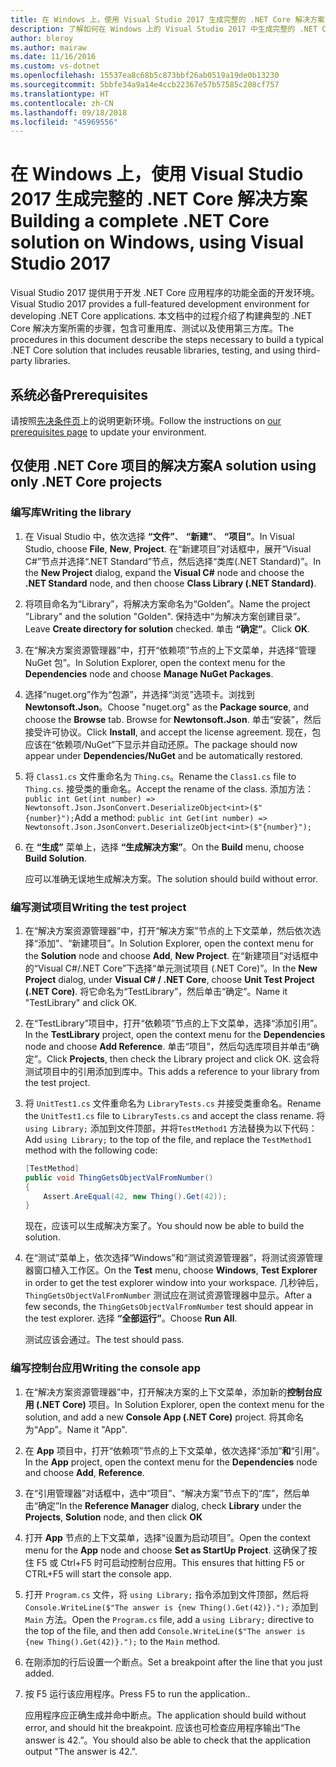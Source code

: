 ```yaml
---
title: 在 Windows 上，使用 Visual Studio 2017 生成完整的 .NET Core 解决方案
description: 了解如何在 Windows 上的 Visual Studio 2017 中生成完整的 .NET Core 解决方案。
author: bleroy
ms.author: mairaw
ms.date: 11/16/2016
ms.custom: vs-dotnet
ms.openlocfilehash: 15537ea8c68b5c873bbf26ab0519a19de0b13230
ms.sourcegitcommit: 5bbfe34a9a14e4ccb22367e57b57585c208cf757
ms.translationtype: HT
ms.contentlocale: zh-CN
ms.lasthandoff: 09/18/2018
ms.locfileid: "45969556"
---
```

# <a name="building-a-complete-net-core-solution-on-windows-using-visual-studio-2017"></a><span data-ttu-id="d2e16-103">在 Windows 上，使用 Visual Studio 2017 生成完整的 .NET Core 解决方案</span><span class="sxs-lookup"><span data-stu-id="d2e16-103">Building a complete .NET Core solution on Windows, using Visual Studio 2017</span></span>

<span data-ttu-id="d2e16-104">Visual Studio 2017 提供用于开发 .NET Core 应用程序的功能全面的开发环境。</span><span class="sxs-lookup"><span data-stu-id="d2e16-104">Visual Studio 2017 provides a full-featured development environment for developing .NET Core applications.</span></span> <span data-ttu-id="d2e16-105">本文档中的过程介绍了构建典型的 .NET Core 解决方案所需的步骤，包含可重用库、测试以及使用第三方库。</span><span class="sxs-lookup"><span data-stu-id="d2e16-105">The procedures in this document describe the steps necessary to build a typical .NET Core solution that includes reusable libraries, testing, and using third-party libraries.</span></span> 

## <a name="prerequisites"></a><span data-ttu-id="d2e16-106">系统必备</span><span class="sxs-lookup"><span data-stu-id="d2e16-106">Prerequisites</span></span>

<span data-ttu-id="d2e16-107">请按照[先决条件页](../windows-prerequisites.md)上的说明更新环境。</span><span class="sxs-lookup"><span data-stu-id="d2e16-107">Follow the instructions on [our prerequisites page](../windows-prerequisites.md) to update your environment.</span></span>

## <a name="a-solution-using-only-net-core-projects"></a><span data-ttu-id="d2e16-108">仅使用 .NET Core 项目的解决方案</span><span class="sxs-lookup"><span data-stu-id="d2e16-108">A solution using only .NET Core projects</span></span>

### <a name="writing-the-library"></a><span data-ttu-id="d2e16-109">编写库</span><span class="sxs-lookup"><span data-stu-id="d2e16-109">Writing the library</span></span>

1. <span data-ttu-id="d2e16-110">在 Visual Studio 中，依次选择 **“文件”**、 **“新建”**、 **“项目”**。</span><span class="sxs-lookup"><span data-stu-id="d2e16-110">In Visual Studio, choose **File**, **New**, **Project**.</span></span> <span data-ttu-id="d2e16-111">在“新建项目”对话框中，展开“Visual C#”节点并选择“.NET Standard”节点，然后选择“类库(.NET Standard)”。</span><span class="sxs-lookup"><span data-stu-id="d2e16-111">In the **New Project** dialog, expand the **Visual C#** node and choose the **.NET Standard** node, and then choose **Class Library (.NET Standard)**.</span></span> 

2. <span data-ttu-id="d2e16-112">将项目命名为“Library”，将解决方案命名为“Golden”。</span><span class="sxs-lookup"><span data-stu-id="d2e16-112">Name the project "Library" and the solution "Golden".</span></span> <span data-ttu-id="d2e16-113">保持选中“为解决方案创建目录”。</span><span class="sxs-lookup"><span data-stu-id="d2e16-113">Leave **Create directory for solution** checked.</span></span> <span data-ttu-id="d2e16-114">单击 **“确定”**。</span><span class="sxs-lookup"><span data-stu-id="d2e16-114">Click **OK**.</span></span>

3. <span data-ttu-id="d2e16-115">在“解决方案资源管理器”中，打开“依赖项”节点的上下文菜单，并选择“管理 NuGet 包”。</span><span class="sxs-lookup"><span data-stu-id="d2e16-115">In Solution Explorer, open the context menu for the **Dependencies** node and choose **Manage NuGet Packages**.</span></span>

4. <span data-ttu-id="d2e16-116">选择“nuget.org”作为“包源”，并选择“浏览”选项卡。浏找到 **Newtonsoft.Json**。</span><span class="sxs-lookup"><span data-stu-id="d2e16-116">Choose "nuget.org" as the **Package source**, and choose the **Browse** tab. Browse for **Newtonsoft.Json**.</span></span> <span data-ttu-id="d2e16-117">单击“安装”，然后接受许可协议。</span><span class="sxs-lookup"><span data-stu-id="d2e16-117">Click **Install**, and accept the license agreement.</span></span> <span data-ttu-id="d2e16-118">现在，包应该在“依赖项/NuGet”下显示并自动还原。</span><span class="sxs-lookup"><span data-stu-id="d2e16-118">The package should now appear under **Dependencies/NuGet** and be automatically restored.</span></span>

5. <span data-ttu-id="d2e16-119">将 `Class1.cs` 文件重命名为 `Thing.cs`。</span><span class="sxs-lookup"><span data-stu-id="d2e16-119">Rename the `Class1.cs` file to `Thing.cs`.</span></span> <span data-ttu-id="d2e16-120">接受类的重命名。</span><span class="sxs-lookup"><span data-stu-id="d2e16-120">Accept the rename of the class.</span></span> <span data-ttu-id="d2e16-121">添加方法：`public int Get(int number) => Newtonsoft.Json.JsonConvert.DeserializeObject<int>($"{number}");`</span><span class="sxs-lookup"><span data-stu-id="d2e16-121">Add a method: `public int Get(int number) => Newtonsoft.Json.JsonConvert.DeserializeObject<int>($"{number}");`</span></span>

7. <span data-ttu-id="d2e16-122">在 **“生成”** 菜单上，选择 **“生成解决方案”**。</span><span class="sxs-lookup"><span data-stu-id="d2e16-122">On the **Build** menu, choose **Build Solution**.</span></span>

   <span data-ttu-id="d2e16-123">应可以准确无误地生成解决方案。</span><span class="sxs-lookup"><span data-stu-id="d2e16-123">The solution should build without error.</span></span>

### <a name="writing-the-test-project"></a><span data-ttu-id="d2e16-124">编写测试项目</span><span class="sxs-lookup"><span data-stu-id="d2e16-124">Writing the test project</span></span>

1. <span data-ttu-id="d2e16-125">在“解决方案资源管理器”中，打开“解决方案”节点的上下文菜单，然后依次选择“添加”、“新建项目”。</span><span class="sxs-lookup"><span data-stu-id="d2e16-125">In Solution Explorer, open the context menu for the **Solution** node and choose **Add**, **New Project**.</span></span> <span data-ttu-id="d2e16-126">在“新建项目”对话框中的“Visual C#/.NET Core”下选择“单元测试项目 (.NET Core)”。</span><span class="sxs-lookup"><span data-stu-id="d2e16-126">In the **New Project** dialog, under **Visual C# / .NET Core**, choose **Unit Test Project (.NET Core)**.</span></span> <span data-ttu-id="d2e16-127">将它命名为“TestLibrary”，然后单击“确定”。</span><span class="sxs-lookup"><span data-stu-id="d2e16-127">Name it "TestLibrary" and click OK.</span></span> 

2. <span data-ttu-id="d2e16-128">在“TestLibrary”项目中，打开“依赖项”节点的上下文菜单，选择“添加引用”。</span><span class="sxs-lookup"><span data-stu-id="d2e16-128">In the **TestLibrary** project, open the context menu for the **Dependencies** node and choose **Add Reference**.</span></span> <span data-ttu-id="d2e16-129">单击“项目”，然后勾选库项目并单击“确定”。</span><span class="sxs-lookup"><span data-stu-id="d2e16-129">Click **Projects**, then check the Library project and click OK.</span></span> <span data-ttu-id="d2e16-130">这会将测试项目中的引用添加到库中。</span><span class="sxs-lookup"><span data-stu-id="d2e16-130">This adds a reference to your library from the test project.</span></span>

3. <span data-ttu-id="d2e16-131">将 `UnitTest1.cs` 文件重命名为 `LibraryTests.cs` 并接受类重命名。</span><span class="sxs-lookup"><span data-stu-id="d2e16-131">Rename the `UnitTest1.cs` file to `LibraryTests.cs` and accept the class rename.</span></span> <span data-ttu-id="d2e16-132">将 `using Library;` 添加到文件顶部，并将`TestMethod1` 方法替换为以下代码：</span><span class="sxs-lookup"><span data-stu-id="d2e16-132">Add `using Library;` to the top of the file, and replace the `TestMethod1` method with the following code:</span></span>
    ```csharp
    [TestMethod]
    public void ThingGetsObjectValFromNumber()
    {
        Assert.AreEqual(42, new Thing().Get(42));
    }
    ```

   <span data-ttu-id="d2e16-133">现在，应该可以生成解决方案了。</span><span class="sxs-lookup"><span data-stu-id="d2e16-133">You should now be able to build the solution.</span></span> 
   
4. <span data-ttu-id="d2e16-134">在“测试”菜单上，依次选择“Windows”和“测试资源管理器”，将测试资源管理器窗口植入工作区。</span><span class="sxs-lookup"><span data-stu-id="d2e16-134">On the **Test** menu, choose **Windows**, **Test Explorer** in order to get the test explorer window into your workspace.</span></span> <span data-ttu-id="d2e16-135">几秒钟后，`ThingGetsObjectValFromNumber` 测试应在测试资源管理器中显示。</span><span class="sxs-lookup"><span data-stu-id="d2e16-135">After a few seconds, the `ThingGetsObjectValFromNumber` test should appear in the test explorer.</span></span> <span data-ttu-id="d2e16-136">选择 **“全部运行”**。</span><span class="sxs-lookup"><span data-stu-id="d2e16-136">Choose **Run All**.</span></span>
   
   <span data-ttu-id="d2e16-137">测试应该会通过。</span><span class="sxs-lookup"><span data-stu-id="d2e16-137">The test should pass.</span></span>

### <a name="writing-the-console-app"></a><span data-ttu-id="d2e16-138">编写控制台应用</span><span class="sxs-lookup"><span data-stu-id="d2e16-138">Writing the console app</span></span>

1. <span data-ttu-id="d2e16-139">在“解决方案资源管理器”中，打开解决方案的上下文菜单，添加新的**控制台应用 (.NET Core)** 项目。</span><span class="sxs-lookup"><span data-stu-id="d2e16-139">In Solution Explorer, open the context menu for the solution, and add a new **Console App (.NET Core)** project.</span></span> <span data-ttu-id="d2e16-140">将其命名为“App”。</span><span class="sxs-lookup"><span data-stu-id="d2e16-140">Name it "App".</span></span>

2. <span data-ttu-id="d2e16-141">在 **App** 项目中，打开“依赖项”节点的上下文菜单，依次选择“添加”**和**“引用”。</span><span class="sxs-lookup"><span data-stu-id="d2e16-141">In the **App** project, open the context menu for the **Dependencies** node and choose **Add**,  **Reference**.</span></span> 

3. <span data-ttu-id="d2e16-142">在“引用管理器”对话框中，选中“项目”、“解决方案”节点下的“库”，然后单击“确定”</span><span class="sxs-lookup"><span data-stu-id="d2e16-142">In the **Reference Manager** dialog, check **Library** under the **Projects**, **Solution** node, and then click **OK**</span></span>

6. <span data-ttu-id="d2e16-143">打开 **App** 节点的上下文菜单，选择“设置为启动项目”。</span><span class="sxs-lookup"><span data-stu-id="d2e16-143">Open the context menu for the **App** node and choose **Set as StartUp Project**.</span></span> <span data-ttu-id="d2e16-144">这确保了按住 F5 或 Ctrl+F5 时可启动控制台应用。</span><span class="sxs-lookup"><span data-stu-id="d2e16-144">This ensures that hitting F5 or CTRL+F5 will start the console app.</span></span>

7. <span data-ttu-id="d2e16-145">打开 `Program.cs` 文件，将 `using Library;` 指令添加到文件顶部，然后将 `Console.WriteLine($"The answer is {new Thing().Get(42)}.");` 添加到 `Main` 方法。</span><span class="sxs-lookup"><span data-stu-id="d2e16-145">Open the `Program.cs` file, add a `using Library;` directive to the top of the file, and then add `Console.WriteLine($"The answer is {new Thing().Get(42)}.");` to the `Main` method.</span></span>

8. <span data-ttu-id="d2e16-146">在刚添加的行后设置一个断点。</span><span class="sxs-lookup"><span data-stu-id="d2e16-146">Set a breakpoint after the line that you just added.</span></span>

9. <span data-ttu-id="d2e16-147">按 F5 运行该应用程序。</span><span class="sxs-lookup"><span data-stu-id="d2e16-147">Press F5 to run the application..</span></span>

   <span data-ttu-id="d2e16-148">应用程序应正确生成并命中断点。</span><span class="sxs-lookup"><span data-stu-id="d2e16-148">The application should build without error, and should hit the breakpoint.</span></span> <span data-ttu-id="d2e16-149">应该也可检查应用程序输出“The answer is 42.”。</span><span class="sxs-lookup"><span data-stu-id="d2e16-149">You should also be able to check that the application output "The answer is 42.".</span></span>
